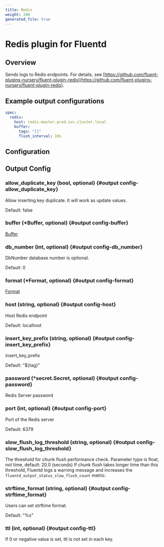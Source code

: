 ```yaml
---
title: Redis
weight: 200
generated_file: true
---
```


# Redis plugin for Fluentd
## Overview

Sends logs to Redis endpoints. For details, see [https://github.com/fluent-plugins-nursery/fluent-plugin-redis](https://github.com/fluent-plugins-nursery/fluent-plugin-redis).

## Example output configurations
```yaml
spec:
  redis:
    host: redis-master.prod.svc.cluster.local
    buffer:
      tags: "[]"
      flush_interval: 10s
```


## Configuration
## Output Config

### allow_duplicate_key (bool, optional) {#output config-allow_duplicate_key}

Allow inserting key duplicate. It will work as update values.

Default: false

### buffer (*Buffer, optional) {#output config-buffer}

[Buffer](../buffer/) 


### db_number (int, optional) {#output config-db_number}

DbNumber database number is optional.

Default: 0

### format (*Format, optional) {#output config-format}

[Format](../format/) 


### host (string, optional) {#output config-host}

Host Redis endpoint

Default: localhost

### insert_key_prefix (string, optional) {#output config-insert_key_prefix}

insert_key_prefix

Default: "${tag}"

### password (*secret.Secret, optional) {#output config-password}

Redis Server password 


### port (int, optional) {#output config-port}

Port of the Redis server

Default: 6379

### slow_flush_log_threshold (string, optional) {#output config-slow_flush_log_threshold}

The threshold for chunk flush performance check. Parameter type is float, not time, default: 20.0 (seconds) If chunk flush takes longer time than this threshold, Fluentd logs a warning message and increases the `fluentd_output_status_slow_flush_count` metric. 


### strftime_format (string, optional) {#output config-strftime_format}

Users can set strftime format.

Default: "%s"

### ttl (int, optional) {#output config-ttl}

If 0 or negative value is set, ttl is not set in each key. 




